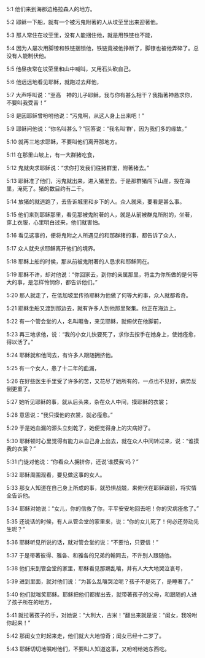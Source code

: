 <a id="1"></a>5:1  他们来到海那边格拉森人的地方。  

<a id="2"></a>5:2  耶稣一下船，就有一个被污鬼附著的人从坟茔里出来迎著他。　  

<a id="3"></a>5:3  那人常住在坟茔里，没有人能捆住他，就是用铁链也不能，  

<a id="4"></a>5:4  因为人屡次用脚镣和铁链捆锁他，铁链竟被他挣断了，脚镣也被他弄碎了。总没有人能制伏他。  

<a id="5"></a>5:5  他昼夜常在坟茔里和山中喊叫，又用石头砍自己。  

<a id="6"></a>5:6  他远远地看见耶稣，就跑过去拜他，  

<a id="7"></a>5:7  大声呼叫说：“至高　神的儿子耶稣，我与你有甚么相干？我指著神恳求你，不要叫我受苦！”  

<a id="8"></a>5:8  是因耶稣曾吩咐他说：“污鬼啊，从这人身上出来吧！”  

<a id="9"></a>5:9  耶稣问他说：“你名叫甚么？”回答说：“我名叫‘群’，因为我们多的缘故。”  

<a id="10"></a>5:10  就再三地求耶稣，不要叫他们离开那地方。  

<a id="11"></a>5:11  在那里山坡上，有一大群猪吃食，  

<a id="12"></a>5:12  鬼就央求耶稣说：“求你打发我们往猪群里，附著猪去。”  

<a id="13"></a>5:13  耶稣准了他们，污鬼就出来，进入猪里去。于是那群猪闯下山崖，投在海里，淹死了。猪的数目约有二千。  

<a id="14"></a>5:14  放猪的就逃跑了，去告诉城里和乡下的人。众人就来，要看是甚么事。  

<a id="15"></a>5:15  他们来到耶稣那里，看见那被鬼附著的人，就是从前被群鬼所附的，坐著，穿上衣服，心里明白过来，他们就害怕。  

<a id="16"></a>5:16  看见这事的，便将鬼附之人所遇见的和那群猪的事，都告诉了众人，  

<a id="17"></a>5:17  众人就央求耶稣离开他们的境界。  

<a id="18"></a>5:18  耶稣上船的时侯，那从前被鬼附著的人恳求和耶稣同在。  

<a id="19"></a>5:19  耶稣不许，却对他说：“你回家去，到你的亲属那里，将主为你所做的是何等大的事，是怎样怜悯你，都告诉他们。”  

<a id="20"></a>5:20  那人就走了，在低加坡里传扬耶稣为他做了何等大的事，众人就都希奇。  

<a id="21"></a>5:21  耶稣坐船又渡到那边去，就有许多人到他那里聚集。他正在海边上。  

<a id="22"></a>5:22  有一个管会堂的人，名叫睚鲁，来见耶稣，就俯伏在他脚前，  

<a id="23"></a>5:23  再三地求他，说：“我的小女儿快要死了，求你去按手在她身上，使她痊愈，得以活了。”  

<a id="24"></a>5:24  耶稣就和他同去，有许多人跟随拥挤他。  

<a id="25"></a>5:25  有一个女人，患了十二年的血漏，  

<a id="26"></a>5:26  在好些医生手里受了许多的苦，又花尽了她所有的，一点也不见好，病势反倒更重了。  

<a id="27"></a>5:27  她听见耶稣的事，就从后头来，杂在众人中间，摸耶稣的衣裳；  

<a id="28"></a>5:28  意思说：“我只摸他的衣裳，就必痊愈。”  

<a id="29"></a>5:29  于是她血漏的源头立刻乾了，她便觉得身上的灾病好了。  

<a id="30"></a>5:30  耶稣顿时心里觉得有能力从自己身上出去，就在众人中间转过来，说：“谁摸我的衣裳？”  

<a id="31"></a>5:31  门徒对他说：“你看众人拥挤你，还说‘谁摸我’吗？”  

<a id="32"></a>5:32  耶稣周围观看，要见做这事的女人。  

<a id="33"></a>5:33  那女人知道在自己身上所成的事，就恐惧战兢，来俯伏在耶稣跟前，将实情全告诉他。  

<a id="34"></a>5:34  耶稣对她说：“女儿，你的信救了你，平平安安地回去吧！你的灾病痊愈了。”  

<a id="35"></a>5:35  还说话的时候，有人从管会堂的家里来，说：“你的女儿死了！何必还劳动先生呢？”  

<a id="36"></a>5:36  耶稣听见所说的话，就对管会堂的说：“不要怕，只要信！”  

<a id="37"></a>5:37  于是带著彼得、雅各、和雅各的兄弟约翰同去，不许别人跟随他。  

<a id="38"></a>5:38  他们来到管会堂的家里，耶稣看见那鶪乱嚷，并有人大大地哭泣哀号，  

<a id="39"></a>5:39  进到里面，就对他们说：“为甚么乱嚷哭泣呢？孩子不是死了，是睡著了。”  

<a id="40"></a>5:40  他们就嗤笑耶稣。耶稣把他们都撵出去，就带著孩子的父母，和跟随的人进了孩子所在的地方，  

<a id="41"></a>5:41  就拉著孩子的手，对她说：“大利大，古米！”翻出来就是说：“闺女，我吩咐你起来！”  

<a id="42"></a>5:42  那闺女立时起来走，他们就大大地惊奇；闺女已经十二岁了。  

<a id="43"></a>5:43  耶稣切切地嘱咐他们，不要叫人知道这事，又吩咐给她东西吃。  
